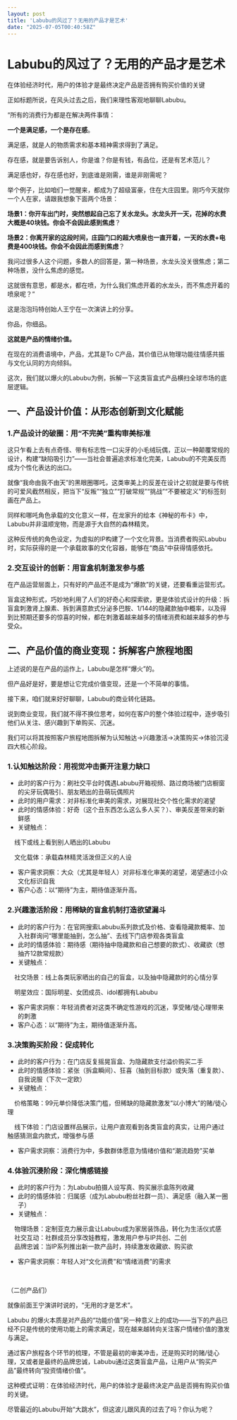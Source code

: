```yaml
---
layout: post
title: 'Labubu的风过了？无用的产品才是艺术'
date: "2025-07-05T00:40:58Z"
---
```

Labubu的风过了？无用的产品才是艺术
====================

在体验经济时代，用户的体验才是最终决定产品是否拥有购买价值的关键

正如标题所说，在风头过去之后，我们来理性客观地聊聊Labubu。

  
“所有的消费行为都是在解决两件事情：  
  
**一个是满足感，一个是存在感**。  
  
满足感，就是人的物质需求和基本精神需求得到了满足。  
  
存在感，就是要告诉别人，你是谁？你是有钱，有品位，还是有艺术范儿？  
  
满足感也好，存在感也好，到底谁是刚需，谁是非刚需呢？  
  
举个例子，比如咱们一觉醒来，都成为了超级富豪，住在大庄园里。刚巧今天就你一个人在家，请跟我想象下面两个场景：  
  
**场景1：你开车出门时，突然想起自己忘了关水龙头。水龙头开一天，花掉的水费大概是40块钱。你会不会因此感到焦虑**？  
  
**场景2：你离开家的这段时间，庄园门口的超大喷泉也一直开着，一天的水费+电费是400块钱。你会不会因此而感到焦虑**？  
  
我问过很多人这个问题，多数人的回答是，第一种场景，水龙头没关很焦虑；第二种场景，没什么焦虑的感觉。  
  
这就很有意思，都是水，都在喷，为什么我们焦虑开着的水龙头，而不焦虑开着的喷泉呢？”  
  
这是泡泡玛特创始人王宁在一次演讲上的分享。  
  
你品，你细品。  
  
**这就是产品的情绪价值。**  
  
在现在的消费语境中，产品，尤其是To C产品，其价值已从物理功能往情感共振与文化认同的方向倾斜。  
  
这次，我们就以爆火的Labubu为例，拆解一下这类盲盒式产品横扫全球市场的底层逻辑。  
  

一、产品设计价值：从形态创新到文化赋能
-------------------

### 1.产品设计的破圈：用“不完美”重构审美标准

这只乍看上去有点奇怪、带有标志性一口尖牙的小毛绒玩偶，正以一种颠覆常规的设计，构建“缺陷吸引力”——当社会普遍追求标准化完美，Labubu的不完美反而成为个性化表达的出口。  

[](https://static.zentao.net/web/data/upload/zentao/202507/f_5cd0ba71c7dba4d16c407d9e3b2ee222.webp)

就像“我命由我不由天”的黑眼圈哪吒，这类审美上的反差在设计之初就是要与传统的可爱风截然相反，把当下“反叛”“独立”“打破常规”“挑战”“不要被定义”的标签刻画在产品上。  
  
同样和哪吒角色承载的文化意义一样，在龙家升的绘本《神秘的布卡》中，Labubu并非温顺宠物，而是源于大自然的森林精灵。  
  
这种反传统的角色设定，为虚拟的IP构建了一个文化背景。当消费者购买Labubu时，实际获得的是一个承载故事的文化容器，能够在“商品”中获得情感依托。  

### 2.交互设计的创新：用盲盒机制激发参与感

在产品运营层面上，只有好的产品还不是成为“爆款”的关键，还要看重运营形式。  
  
盲盒这种形式，巧妙地利用了人们的好奇心和探索欲，更是体验式设计的升级：拆盲盒刺激肾上腺素、拆到满意款式分泌多巴胺、1/144的隐藏款抽中概率，以及得到比预期还要多的惊喜的时候，都在刺激着越来越多的情绪消费和越来越多的参与受众。  
  

二、产品价值的商业变现：拆解客户旅程地图
--------------------

上述说的是在产品的运作上，Labubu是怎样“爆火”的。  
  
但产品好是好，要是想让它完成价值变现，还是一个不简单的事情。  
  
接下来，咱们就来好好聊聊，Labubu的商业转化链路。  
  
说到商业变现，我们就不得不换位思考，如何在客户的整个体验过程中，逐步吸引他们从关注、感兴趣到下单购买、沉迷。  
  
我们可以将其按照客户旅程地图拆解为认知触达→兴趣激活→决策购买→体验沉浸四大核心阶段。  

### 1.认知触达阶段：用视觉冲击撕开注意力缺口

*   此时的客户行为：刷社交平台时偶遇Labubu开箱视频、路过商场被门店橱窗的尖牙玩偶吸引、朋友晒出的丑萌玩偶照片
*   此时的用户需求：对非标准化审美的需求，对展现社交个性化需求的渴望
*   此时的情感体验：好奇（这个丑东西怎么这么多人买？）、审美反差带来的新鲜感
*   关键触点：

    线下或线上看到别人晒出的Labubu

    文化载体：承载森林精灵活泼但正义的人设

*   客户需求洞察：大众（尤其是年轻人）对非标准化审美的渴望，渴望通过小众文化标识自我
*   客户心态：以“期待”为主，期待值逐渐升高。

### 2.兴趣激活阶段：用稀缺的盲盒机制打造欲望漏斗

*   此时的客户行为：在官网搜索Labubu系列款式及价格、查看隐藏款概率、加入社群询问“哪里能抽到，怎么抽”、去线下门店参观各类盲盒
*   此时的情感体验：期待感（期待抽中隐藏款和自己想要的款式）、收藏欲（想抽齐12款常规款）
*   关键触点：

    社交场景：线上各类玩家晒出的自己的盲盒，以及抽中隐藏款时的心情分享

    明星效应：国际明星、女团成员、idol都拥有Labubu

*   客户需求洞察：年轻消费者对这类不确定性游戏的沉迷，享受赌/徒心理带来的刺激
*   客户心态：以“期待”为主，期待值逐渐升高。

### 3.决策购买阶段：促成转化

*   此时的客户行为：在门店反复摇晃盲盒、为隐藏款支付溢价购买二手
*   此时的情感体验：紧张（拆盒瞬间）、狂喜（抽到目标款）或失落（重复款）、自我说服（下次一定欧）
*   关键触点：

    价格策略：99元单价降低决策门槛，但稀缺的隐藏款激发“以小博大”的赌/徒心理

    线下体验：门店设置样品展示，让用户直观看到各类盲盒的真实，让用户通过触感猜测盒内款式，增强参与感

*   客户需求洞察：消费行为中，多数群体愿意为情绪价值和“潮流趋势”买单

### 4.体验沉浸阶段：深化情感链接

*   此时的客户行为：为Labubu拍摄人设写真、购买展示盒陈列收藏
*   此时的情感体验：归属感（成为Labubu粉丝社群一员）、满足感（融入某一圈子）
*   关键触点：

    物理场景：定制亚克力展示盒让Labubu成为家居装饰品，转化为生活仪式感  
    社交互动：社群成员分享改娃教程，激发用户参与IP共创、二创  
    品牌忠诚：当IP系列推出新一款产品时，持续激发收藏欲、购买欲

*   客户需求洞察：年轻人对“文化消费”和“情绪消费”的需求

[](https://static.zentao.net/web/data/upload/zentao/202507/f_7c2f8067a803e93d3b58754230351c0c.webp) [](https://static.zentao.net/web/data/upload/zentao/202507/f_311797900d99c703ef17b6920494cb0e.webp)

（二创产品们）

  
就像前面王宁演讲时说的，“无用的才是艺术”。  
  
Labubu 的爆火本质是对产品的“功能价值”另一种意义上的成功——当下的产品已经不只是传统的使用功能上的需求满足，现在越来越转向关注客户情绪价值的激发与满足。  
  
通过客户旅程各个环节的梳理，不管是最初的审美冲击，还是购买时的赌/徒心理，又或者是最终的品牌忠诚，Labubu通过这类盲盒产品，让用户从“购买产品”最终转向“投资情绪价值”。  
  
这种模式证明：在体验经济时代，用户的体验才是最终决定产品是否拥有购买价值的关键。  
  

尽管最近的Labubu开始“大跳水”，但这波儿跟风真的过去了吗？你认为呢？